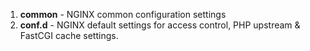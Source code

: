 1. **common** - NGINX common configuration settings
1. **conf.d** - NGINX default settings for access control, PHP upstream & FastCGI cache settings.